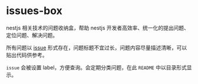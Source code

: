 # issues-box

nestjs 相关技术的问题收纳盒，帮助 nestjs 开发者高效率、统一化的提出问题、定位问题、解决问题。

所有问题以 [issue](https://github.com/nest-cn-community/issues-box/issues) 形式存在，问题标题不宜过长，问题内容尽量描述清晰，可以贴出代码供参考。

`issue` 会被设置 label，方便查询。会定期分类问题，在此 `README` 中以目录形式显示。